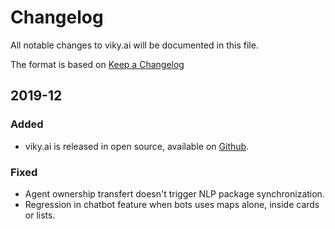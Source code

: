 # Changelog

All notable changes to viky.ai will be documented in this file.

The format is based on [Keep a Changelog](https://keepachangelog.com/en/1.1.0/)

## 2019-12

### Added

- viky.ai is released in open source, available on [Github](https://github.com/viky-ai/viky-ai).

### Fixed

- Agent ownership transfert doesn't trigger NLP package synchronization.
- Regression in chatbot feature when bots uses maps alone, inside cards or lists.
